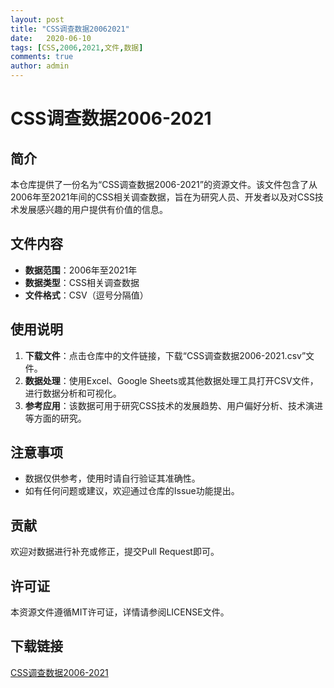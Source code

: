 ```yaml
---
layout: post
title: "CSS调查数据20062021"
date:   2020-06-10
tags: [CSS,2006,2021,文件,数据]
comments: true
author: admin
---
```

# CSS调查数据2006-2021

## 简介
本仓库提供了一份名为“CSS调查数据2006-2021”的资源文件。该文件包含了从2006年至2021年间的CSS相关调查数据，旨在为研究人员、开发者以及对CSS技术发展感兴趣的用户提供有价值的信息。

## 文件内容
- **数据范围**：2006年至2021年
- **数据类型**：CSS相关调查数据
- **文件格式**：CSV（逗号分隔值）

## 使用说明
1. **下载文件**：点击仓库中的文件链接，下载“CSS调查数据2006-2021.csv”文件。
2. **数据处理**：使用Excel、Google Sheets或其他数据处理工具打开CSV文件，进行数据分析和可视化。
3. **参考应用**：该数据可用于研究CSS技术的发展趋势、用户偏好分析、技术演进等方面的研究。

## 注意事项
- 数据仅供参考，使用时请自行验证其准确性。
- 如有任何问题或建议，欢迎通过仓库的Issue功能提出。

## 贡献
欢迎对数据进行补充或修正，提交Pull Request即可。

## 许可证
本资源文件遵循MIT许可证，详情请参阅LICENSE文件。

## 下载链接

[CSS调查数据2006-2021](https://pan.quark.cn/s/e414592e557a)